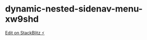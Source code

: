 # dynamic-nested-sidenav-menu-xw9shd

[Edit on StackBlitz ⚡️](https://stackblitz.com/edit/dynamic-nested-sidenav-menu-xw9shd)